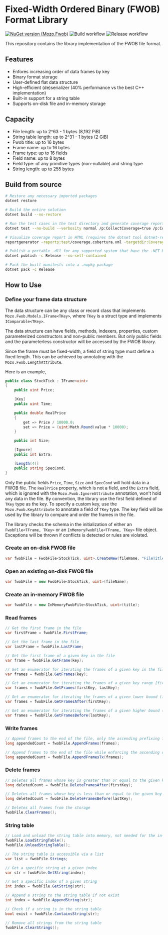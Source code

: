# Fixed-Width Ordered Binary (FWOB) Format Library

[![NuGet version (Mozo.Fwob)](https://img.shields.io/nuget/v/Mozo.Fwob.svg)](https://www.nuget.org/packages/Mozo.Fwob/)
![Build workflow](https://github.com/stcmz/Mozo.Fwob/actions/workflows/build.yml/badge.svg)
![Release workflow](https://github.com/stcmz/Mozo.Fwob/actions/workflows/release.yml/badge.svg)

This repository contains the library implementation of the FWOB file format.

## Features

* Enfores increasing order of data frames by key
* Binary format storage
* User-defined flat data structure
* High-efficient (de)serializer (40% performance vs the best C++ implementation)
* Built-in support for a string table
* Supports on-disk file and in-memory storage

## Capacity

* File length: up to 2^63 - 1 bytes (8,192 PiB)
* String table length: up to 2^31 - 1 bytes (2 GiB)
* Fwob title: up to 16 bytes
* Frame name: up to 16 bytes
* Frame type: up to 16 fields
* Field name: up to 8 bytes
* Field type: of any primitive types (non-nullable) and string type
* String length: up to 255 bytes

## Build from source

```bash
# Restore any necessary imported packages
dotnet restore

# Build the entire solution
dotnet build --no-restore

# Run the test cases in the test directory and generate coverage report
dotnet test --no-build --verbosity normal /p:CollectCoverage=true /p:CoverletOutputFormat=cobertura

# Visualize coverage report in HTML (requires the dotnet tool dotnet-reportgenerator-globaltool to be installed)
reportgenerator -reports:test/coverage.cobertura.xml -targetdir:CoverageReport -reporttypes:Html -historydir:CoverageHistory

# Publish a portable .dll for any supported system that have the .NET Runtime/SDK installed
dotnet publish -c Release --no-self-contained

# Pack the built manifests into a .nupkg package
dotnet pack -c Release
```

## How to Use

### Define your frame data structure

The data structure can be any class or record class that implements `Mozo.Fwob.Models.IFrame<TKey>`, where `TKey` is a struct type and implements `IComparable<TKey>`.

The data structure can have fields, methods, indexers, properties, custom parameterized constructors and non-public members. But only public fields and the parameterless constructor will be accessed by the FWOB library.

Since the frame must be fixed-width, a field of string type must define a fixed length. This can be achieved by annotating with the `Mozo.Fwob.LengthAttribute`.

Here is an example,

```csharp
public class StockTick : IFrame<uint>
{
    public uint Price;

    [Key]
    public uint Time;

    public double RealPrice
    {
        get => Price / 10000.0;
        set => Price = (uint)Math.Round(value * 10000);
    }

    public int Size;

    [Ignore]
    public int Extra;

    [Length(4)]
    public string SpecCond;
}
```

Only the public fields `Price`, `Time`, `Size` and `SpecCond` will hold data in a FWOB file. The `RealPrice` property, which is not a field, and the `Extra` field, which is ignored with the `Mozo.Fwob.IgnoreAttribute` annotation, won't hold any data in the file. By convention, the library use the first field defined of `TKey` type as the key. To specify a custom key, use the `Mozo.Fwob.KeyAttribute` to annotate a field of `TKey` type. The key field will be used by the library to compare and order the frames in the file.

The library checks the schema in the initialization of either an `FwobFile<TFrame, TKey>` or an `InMemoryFwobFile<TFrame, TKey>` file object. Exceptions will be thrown if conflicts is detected or rules are violated.

### Create an on-disk FWOB file

```csharp
var fwobFile = FwobFile<StockTick, uint>.CreateNew(fileName, "FileTitle");
```

### Open an existing on-disk FWOB file

```csharp
var fwobFile = new FwobFile<StockTick, uint>(fileName);
```

### Create an in-memory FWOB file

```csharp
var fwobFile = new InMemoryFwobFile<StockTick, uint>(title);
```

### Read frames

```csharp
// Get the first frame in the file
var firstFrame = fwobFile.FirstFrame;

// Get the last frame in the file
var lastFrame = fwobFile.LastFrame;

// Get the first frame of a given key in the file
var frame = fwobFile.GetFrame(key);

// Get an enumerator for iterating the frames of a given key in the file, in case the key is not unique
var frames = fwobFile.GetFrames(key);

// Get an enumerator for iterating the frames of a given key range [firstKey, lastKey) in the file
var frames = fwobFile.GetFrames(firstKey, lastKey);

// Get an enumerator for iterating the frames of a given lower bound (inclusive) in the file
var frames = fwobFile.GetFramesAfter(firstKey);

// Get an enumerator for iterating the frames of a given higher bound (inclusive) in the file
var frames = fwobFile.GetFramesBefore(lastKey);
```

### Write frames

```csharp
// Append frames to the end of the file, only the ascending prefixing frames will be taken
long appendedCount = fwobFile.AppendFrames(frames);

// Append frames to the end of the file while enforcing the ascending order by key and no data will be appended if the ordering rule is violated
long appendedCount = fwobFile.AppendFramesTx(frames);
```

### Delete frames

```csharp
// Deletes all frames whose key is greater than or equal to the given key
long deletedCount = fwobFile.DeleteFramesAfter(firstKey);

// Deletes all frames whose key is less than or equal to the given key
long deletedCount = fwobFile.DeleteFramesBefore(lastKey);

// Deletes all frames from the storage
fwobFile.ClearFrames();
```

### String table

```csharp
// Load and unload the string table into memory, not needed for the in-memory storage
fwobFile.LoadStringTable();
fwobFile.UnloadStringTable();

// The string table is accessible via a list
var list = fwobFile.Strings;

// Get a specific string at a given index
var str = fwobFile.GetString(index);

// Get a specific index of a given string
int index = fwobFile.GetString(str);

// Append a string to the string table if not exist
int index = fwobFile.AppendString(str);

// Check if a string is in the string table
bool exist = fwobFile.ContainsString(str);

// Remove all strings from the string table
fwobFile.ClearStrings();
```
